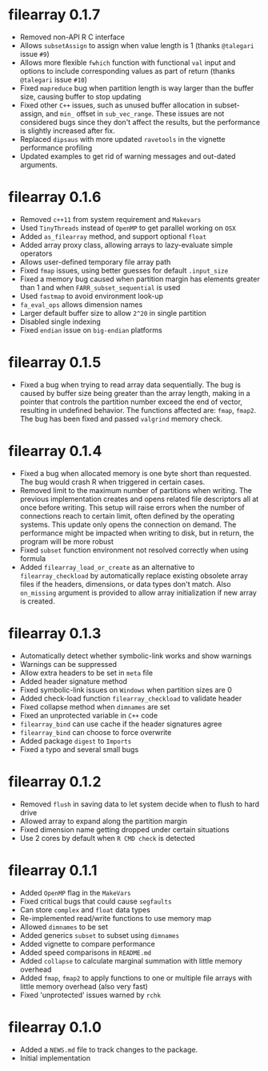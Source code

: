 # filearray 0.1.7

* Removed non-API R C interface
* Allows `subsetAssign` to assign when value length is 1 (thanks `@talegari` issue `#9`)
* Allows more flexible `fwhich` function with functional `val` input and options to include corresponding values as part of return (thanks `@talegari` issue `#10`)
* Fixed `mapreduce` bug when partition length is way larger than the buffer size, causing buffer to stop updating
* Fixed other `C++` issues, such as unused buffer allocation in subset-assign, and `min_` offset in `sub_vec_range`. These issues are not considered bugs since they don't affect the results, but the performance is slightly increased after fix.
* Replaced `dipsaus` with more updated `ravetools` in the vignette performance profiling
* Updated examples to get rid of warning messages and out-dated arguments.

# filearray 0.1.6

* Removed `c++11` from system requirement and `Makevars`
* Used `TinyThreads` instead of `OpenMP` to get parallel working on `OSX`
* Added `as_filearray` method, and support optional `float`
* Added array proxy class, allowing arrays to lazy-evaluate simple operators
* Allows user-defined temporary file array path
* Fixed `fmap` issues, using better guesses for default `.input_size`
* Fixed a memory bug caused when partition margin has elements greater than 1 and when `FARR_subset_sequential` is used
* Used `fastmap` to avoid environment look-up
* `fa_eval_ops` allows dimension names
* Larger default buffer size to allow `2^20` in single partition
* Disabled single indexing
* Fixed `endian` issue on `big-endian` platforms

# filearray 0.1.5

* Fixed a bug when trying to read array data sequentially. The bug is caused by buffer size being greater than the array length, making in a pointer that controls the partition number exceed the end of vector, resulting in undefined behavior. The functions affected are: `fmap`, `fmap2`. The bug has been fixed and passed `valgrind` memory check.

# filearray 0.1.4

* Fixed a bug when allocated memory is one byte short than requested. The bug would crash R when triggered in certain cases.
* Removed limit to the maximum number of partitions when writing. The previous implementation creates and opens related file descriptors all at once before writing. This setup will raise errors when the number of connections reach to certain limit, often defined by the operating systems. This update only opens the connection on demand. The performance might be impacted when writing to disk, but in return, the program will be more robust
* Fixed `subset` function environment not resolved correctly when using formula
* Added `filearray_load_or_create` as an alternative to `filearray_checkload` by automatically replace existing obsolete array files if the headers, dimensions, or data types don't match. Also `on_missing` argument is provided to allow array initialization if new array is created.

# filearray 0.1.3

* Automatically detect whether symbolic-link works and show warnings
* Warnings can be suppressed
* Allow extra headers to be set in `meta` file
* Added header signature method
* Fixed symbolic-link issues on `Windows` when partition sizes are 0
* Added check-load function `filearray_checkload` to validate header
* Fixed collapse method when `dimnames` are set
* Fixed an unprotected variable in `C++` code
* `filearray_bind` can use cache if the header signatures agree
* `filearray_bind` can choose to force overwrite
* Added package `digest` to `Imports`
* Fixed a typo and several small bugs


# filearray 0.1.2

* Removed `flush` in saving data to let system decide when to flush to hard drive
* Allowed array to expand along the partition margin
* Fixed dimension name getting dropped under certain situations
* Use 2 cores by default when `R CMD check` is detected

# filearray 0.1.1

* Added `OpenMP` flag in the `MakeVars`
* Fixed critical bugs that could cause `segfaults`
* Can store `complex` and `float` data types
* Re-implemented read/write functions to use memory map
* Allowed `dimnames` to be set
* Added generics `subset` to subset using `dimnames`
* Added vignette to compare performance
* Added speed comparisons in `README.md`
* Added `collapse` to calculate marginal summation with little memory overhead
* Added `fmap`, `fmap2` to apply functions to one or multiple file arrays with little memory overhead (also very fast)
* Fixed 'unprotected' issues warned by `rchk`

# filearray 0.1.0

* Added a `NEWS.md` file to track changes to the package.
* Initial implementation
